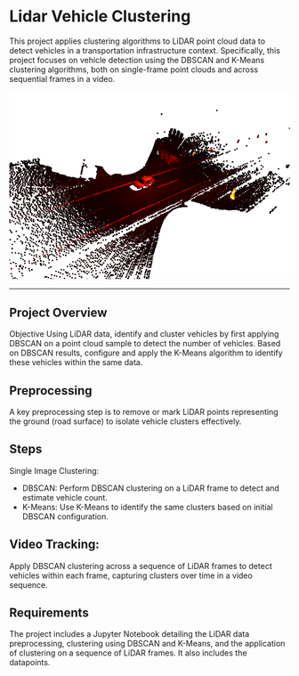 # Lidar Vehicle Clustering
This project applies clustering algorithms to LiDAR point cloud data to detect vehicles in a transportation infrastructure context. Specifically, this project focuses on vehicle detection using the DBSCAN and K-Means clustering algorithms, both on single-frame point clouds and across sequential frames in a video.

<img src="screenshots/Portada_dataset_lidar.png" alt="Dataset Overview" width="600"/>

---

## Project Overview
Objective
Using LiDAR data, identify and cluster vehicles by first applying DBSCAN on a point cloud sample to detect the number of vehicles. Based on DBSCAN results, configure and apply the K-Means algorithm to identify these vehicles within the same data.

## Preprocessing
A key preprocessing step is to remove or mark LiDAR points representing the ground (road surface) to isolate vehicle clusters effectively.

## Steps
Single Image Clustering:

* DBSCAN: Perform DBSCAN clustering on a LiDAR frame to detect and estimate vehicle count.
* K-Means: Use K-Means to identify the same clusters based on initial DBSCAN configuration.

## Video Tracking:

Apply DBSCAN clustering across a sequence of LiDAR frames to detect vehicles within each frame, capturing clusters over time in a video sequence.

## Requirements
The project includes a Jupyter Notebook detailing the LiDAR data preprocessing, clustering using DBSCAN and K-Means, and the application of clustering on a sequence of LiDAR frames. It also includes the datapoints. 
